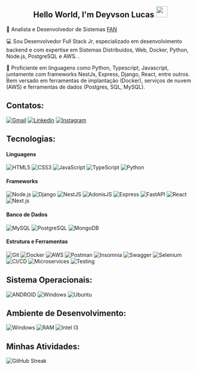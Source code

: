 ## <center>Hello World, I'm Deyvson Lucas <img src=https://raw.githubusercontent.com/TheDudeThatCode/TheDudeThatCode/master/Assets/Earth.gif width="30">

📖 Analista e Desenvolvedor de Sistemas [FAN](https://www.vemprafam.com.br)

💻 Sou Desenvolvedor Full Stack Jr, especializado em desenvolvimento backend e com expertise em Sistemas Distribuídos, Web, Docker, Python, Node.js, PostgreSQL e AWS. .

🤝 Proficiente em linguagens como Python, Typescript, Javascript, juntamente com frameworks NestJs, Express, Django, React, entre outros. Bem versado em ferramentas de implantação (Docker), serviços de nuvem (AWS) e ferramentas de dados (Postgres, SQL, MySQL).

## Contatos:


[![Gmail](https://img.shields.io/badge/-Gmail-FF0000?style=for-the-badge&labelColor=FF0000&logo=gmail&logoColor=white)](mailto:deyvlucas02@gmail.com?subject=[GitHub]%20Acabei%20de%20ver%20o%20seu%20GitHub)
[![Linkedin](https://img.shields.io/badge/-Linkedin-0e76a8?style=for-the-badge&logo=Linkedin&logoColor=white)](https://www.linkedin.com/in/deyvson-lucas-53b516137/)
[![Instagram](https://img.shields.io/badge/-Instagram-E4405F?style=for-the-badge&logo=instagram&logoColor=white)](https://www.instagram.com/lucaslucena1902/)
  

## Tecnologias:

#### Linguagens
![HTML5](https://img.shields.io/badge/HTML5-E34F26?style=for-the-badge&logo=html5&logoColor=white)
![CSS3](https://img.shields.io/badge/CSS3-1572B6?style=for-the-badge&logo=css3&logoColor=white)
![JavaScript](https://img.shields.io/badge/JavaScript-%23ED8B00?style=for-the-badge&logo=javascript&logoColor=white)
![TypeScript](https://img.shields.io/badge/TypeScript-1572B6?style=for-the-badge&logo=typescript&logoColor=white)
![Python](https://img.shields.io/badge/Python-1572B6?style=for-the-badge&logo=Python&logoColor=white)

#### Frameworks
![Node.js](https://img.shields.io/badge/Node.js-43853d?style=for-the-badge&logo=node.js&logoColor=white)
![Django](https://img.shields.io/badge/django-3a7435?style=for-the-badge&logo=django&logoColor=white)
![NestJS](https://img.shields.io/badge/NestJS-E0234E?style=for-the-badge&logo=nestjs&logoColor=white)
![AdonisJS](https://img.shields.io/badge/Adonis.Js-3d06a5?style=for-the-badge&logo=adonisjs&logoColor=white)
![Express](https://img.shields.io/badge/Express-000000?style=for-the-badge&logo=express&logoColor=white)
![FastAPI](https://img.shields.io/badge/FastAPI-009688?style=for-the-badge&logo=fastapi&logoColor=white)
![React](https://img.shields.io/badge/React-61DAFB?style=for-the-badge&logo=react&logoColor=black)
![Next.js](https://img.shields.io/badge/Next.js-000000?style=for-the-badge&logo=next.js&logoColor=white)

#### Banco de Dados
![MySQL](https://img.shields.io/badge/MySQL-005C84?style=for-the-badge&logo=mysql&logoColor=white)
![PostgreSQL](https://img.shields.io/badge/PostgreSQL-4169E1?logo=postgresql&logoColor=fff&style=for-the-badge)
![MongoDB](https://img.shields.io/badge/MongoDB-023430?logo=mongodb&logoColor=fff&style=for-the-badge)


#### Estrutura e Ferramentas
![Git](https://img.shields.io/badge/GIT-E44C30?style=for-the-badge&logo=git&logoColor=white)
![Docker](https://img.shields.io/badge/Docker-2496ED?style=for-the-badge&logo=docker&logoColor=white)
![AWS](https://img.shields.io/badge/AWS-%23ED8B00?style=for-the-badge&logo=amazon&logoColor=white)
![Postman](https://img.shields.io/badge/PostMan-E34F26?logo=postman&logoColor=fff&style=for-the-badge)
![Insomnia](https://img.shields.io/badge/Insomnia-3d06a5?logo=insomnia&logoColor=fff&style=for-the-badge)
![Swagger](https://img.shields.io/badge/Swagger-85EA2D?style=for-the-badge&logo=swagger&logoColor=black)
![Selenium](https://img.shields.io/badge/Selenium-5fb358?style=for-the-badge&logo=Selenium&logoColor=white)
![CI/CD](https://img.shields.io/badge/CI%2FCD-007ACC?style=for-the-badge&logo=azure-pipelines&logoColor=white)
![Microservices](https://img.shields.io/badge/Microservices-FF6F00?style=for-the-badge&logo=microservices&logoColor=white)
![Testing](https://img.shields.io/badge/Testing-6DB33F?style=for-the-badge&logo=testing-library&logoColor=white)

## Sistema Operacionais:

![ANDROID](https://img.shields.io/badge/Android-3DDC84?style=for-the-badge&logo=android&logoColor=white)
![Windows](https://img.shields.io/badge/Windows-0078D6?style=for-the-badge&logo=windows&logoColor=white)
![Ubuntu](https://img.shields.io/badge/Ubuntu-E95420?style=for-the-badge&logo=ubuntu&logoColor=white)

## Ambiente de Desenvolvimento:

![Windows](https://img.shields.io/badge/Windows-0078D6?style=for-the-badge&logo=windows&logoColor=white)
![RAM](https://img.shields.io/badge/RAM-8GB-%230071C5.svg?&style=for-the-badge&logoColor=white)
![Intel I3](https://img.shields.io/badge/Intel-I3_8130H-0071C5?style=for-the-badge&logo=intel&logoColor=white)
<br/>

## Minhas Atividades:

![GitHub Streak](#)
